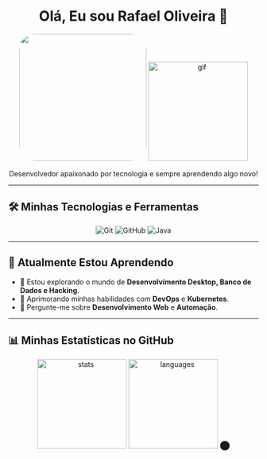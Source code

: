 <h1 align="center">Olá, Eu sou Rafael Oliveira 👋</h1>

<p align="center">

<img src="https://avatars.githubusercontent.com/u/181356580?v=4" height="256" width="256" style="border-radius:32px">
  <img src="https://user-images.githubusercontent.com/XXXXXX/YOUR-GIF.gif" alt="gif" width="200"/>
</p>

<p align="center">
  Desenvolvedor apaixonado por tecnologia e sempre aprendendo algo novo!
</p>

---

## 🛠️ Minhas Tecnologias e Ferramentas

<p align="center">
  <img src="https://img.shields.io/badge/-Git-333333?style=flat&logo=git" alt="Git"/>
  <img src="https://img.shields.io/badge/-GitHub-333333?style=flat&logo=github" alt="GitHub"/>
  <img src="https://img.shields.io/badge/-Java-333333?style=flat&logo=java&logoColor=orange" alt="Java"/>
</p>

---

## 🌱 Atualmente Estou Aprendendo

- 🔭 Estou explorando o mundo de **Desenvolvimento Desktop, Banco de Dados e Hacking**.
- 🌱 Aprimorando minhas habilidades com **DevOps** e **Kubernetes**.
- 💬 Pergunte-me sobre **Desenvolvimento Web** e **Automação**.

---

## 📊 Minhas Estatísticas no GitHub

<div align="center">
  <img height="180em" src="https://github-readme-stats.vercel.app/api?username=rafaeloliveira&show_icons=true&theme=tokyonight&hide_border=true" alt="stats"/>
  <img height="180em" src="https://github-readme-stats.vercel.app/api/top-langs/?username=rafaeloliveira&layout=compact&theme=tokyonight&hide_border=true" alt="languages"/>
⬤
